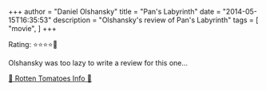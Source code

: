 +++
author = "Daniel Olshansky"
title = "Pan's Labyrinth"
date = "2014-05-15T16:35:53"
description = "Olshansky's review of Pan's Labyrinth"
tags = [
    "movie",
]
+++

Rating: ⭐⭐⭐⭐🌟

Olshansky was too lazy to write a review for this one...

[🍅 Rotten Tomatoes Info 🍅](https://www.rottentomatoes.com//m/pans_labyrinth)